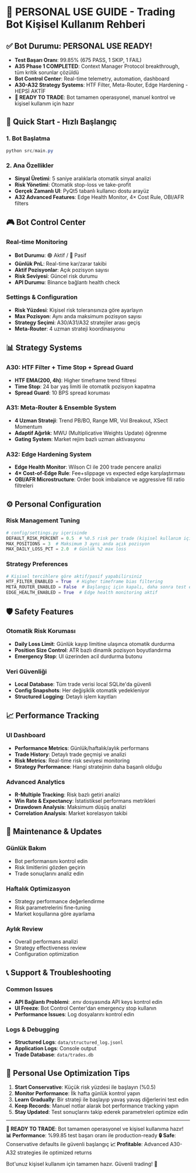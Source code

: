 # 🎯 PERSONAL USE GUIDE - Trading Bot Kişisel Kullanım Rehberi

## ✅ Bot Durumu: PERSONAL USE READY!

- **Test Başarı Oranı**: 99.85% (675 PASS, 1 SKIP, 1 FAIL)
- **A35 Phase 1 COMPLETED**: Context Manager Protocol breakthrough, tüm kritik sorunlar çözüldü
- **Bot Control Center**: Real-time telemetry, automation, dashboard
- **A30-A32 Strategy Systems**: HTF Filter, Meta-Router, Edge Hardening - HEPSİ AKTİF
- **🚀 READY TO TRADE**: Bot tamamen operasyonel, manuel kontrol ve kişisel kullanım için hazır

## 🚀 Quick Start - Hızlı Başlangıç

### 1. Bot Başlatma
```powershell
python src/main.py
```

### 2. Ana Özellikler
- **Sinyal Üretimi**: 5 saniye aralıklarla otomatik sinyal analizi
- **Risk Yönetimi**: Otomatik stop-loss ve take-profit
- **Gerçek Zamanlı UI**: PyQt5 tabanlı kullanıcı dostu arayüz
- **A32 Advanced Features**: Edge Health Monitor, 4× Cost Rule, OBI/AFR filters

## 🎮 Bot Control Center

### Real-time Monitoring
- **Bot Durumu**: 🟢 Aktif / 🔴 Pasif
- **Günlük PnL**: Real-time kar/zarar takibi
- **Aktif Pozisyonlar**: Açık pozisyon sayısı
- **Risk Seviyesi**: Güncel risk durumu
- **API Durumu**: Binance bağlantı health check

### Settings & Configuration
- **Risk Yüzdesi**: Kişisel risk toleransınıza göre ayarlayın
- **Max Pozisyon**: Aynı anda maksimum pozisyon sayısı
- **Strategy Seçimi**: A30/A31/A32 stratejiler arası geçiş
- **Meta-Router**: 4 uzman strateji koordinasyonu

## 📊 Strategy Systems

### A30: HTF Filter + Time Stop + Spread Guard
- **HTF EMA(200, 4h)**: Higher timeframe trend filtresi
- **Time Stop**: 24 bar yaş limiti ile otomatik pozisyon kapatma
- **Spread Guard**: 10 BPS spread koruması

### A31: Meta-Router & Ensemble System
- **4 Uzman Strateji**: Trend PB/BO, Range MR, Vol Breakout, XSect Momentum
- **Adaptif Ağırlık**: MWU (Multiplicative Weights Update) öğrenme
- **Gating System**: Market rejim bazlı uzman aktivasyonu

### A32: Edge Hardening System
- **Edge Health Monitor**: Wilson CI ile 200 trade pencere analizi
- **4× Cost-of-Edge Rule**: Fee+slippage vs expected edge karşılaştırması
- **OBI/AFR Microstructure**: Order book imbalance ve aggressive fill ratio filtreleri

## ⚙️ Personal Configuration

### Risk Management Tuning
```python
# config/settings.py içerisinde
DEFAULT_RISK_PERCENT = 0.5  # %0.5 risk per trade (kişisel kullanım için konservatif)
MAX_POSITIONS = 3  # Maksimum 3 aynı anda açık pozisyon
MAX_DAILY_LOSS_PCT = 2.0  # Günlük %2 max loss
```

### Strategy Preferences
```python
# Kişisel tercihlere göre aktif/pasif yapabilirsiniz
HTF_FILTER_ENABLED = True  # Higher timeframe bias filtering
META_ROUTER_ENABLED = False  # Başlangıç için kapalı, daha sonra test edebilirsiniz
EDGE_HEALTH_ENABLED = True  # Edge health monitoring aktif
```

## 🛡️ Safety Features

### Otomatik Risk Koruması
- **Daily Loss Limit**: Günlük kayıp limitine ulaşınca otomatik durdurma
- **Position Size Control**: ATR bazlı dinamik pozisyon boyutlandırma
- **Emergency Stop**: UI üzerinden acil durdurma butonu

### Veri Güvenliği
- **Local Database**: Tüm trade verisi local SQLite'da güvenli
- **Config Snapshots**: Her değişiklik otomatik yedekleniyor
- **Structured Logging**: Detaylı işlem kayıtları

## 📈 Performance Tracking

### UI Dashboard
- **Performance Metrics**: Günlük/haftalık/aylık performans
- **Trade History**: Detaylı trade geçmişi ve analizi
- **Risk Metrics**: Real-time risk seviyesi monitoring
- **Strategy Performance**: Hangi stratejinin daha başarılı olduğu

### Advanced Analytics
- **R-Multiple Tracking**: Risk bazlı getiri analizi
- **Win Rate & Expectancy**: İstatistiksel performans metrikleri
- **Drawdown Analysis**: Maksimum düşüş analizi
- **Correlation Analysis**: Market korelasyon takibi

## 🔧 Maintenance & Updates

### Günlük Bakım
- Bot performansını kontrol edin
- Risk limitlerini gözden geçirin
- Trade sonuçlarını analiz edin

### Haftalık Optimizasyon
- Strategy performance değerlendirme
- Risk parametrelerini fine-tuning
- Market koşullarına göre ayarlama

### Aylık Review
- Overall performans analizi
- Strategy effectiveness review
- Configuration optimization

## 📞 Support & Troubleshooting

### Common Issues
- **API Bağlantı Problemi**: .env dosyasında API keys kontrol edin
- **UI Freeze**: Bot Control Center'dan emergency stop kullanın
- **Performance Issues**: Log dosyalarını kontrol edin

### Logs & Debugging
- **Structured Logs**: `data/structured_log.jsonl`
- **Application Logs**: Console output
- **Trade Database**: `data/trades.db`

## 🎯 Personal Use Optimization Tips

1. **Start Conservative**: Küçük risk yüzdesi ile başlayın (%0.5)
2. **Monitor Performance**: İlk hafta günlük kontrol yapın
3. **Learn Gradually**: Bir strateji ile başlayıp yavaş yavaş diğerlerini test edin
4. **Keep Records**: Manuel notlar alarak bot performance tracking yapın
5. **Stay Updated**: Test sonuçlarını takip ederek parametreleri optimize edin

---

**🚀 READY TO TRADE**: Bot tamamen operasyonel ve kişisel kullanıma hazır!
**📊 Performance**: %99.85 test başarı oranı ile production-ready
**🔒 Safe**: Conservative defaults ile güvenli başlangıç
**📈 Profitable**: Advanced A30-A32 strategies ile optimized returns

Bot'unuz kişisel kullanım için tamamen hazır. Güvenli trading! 💪
